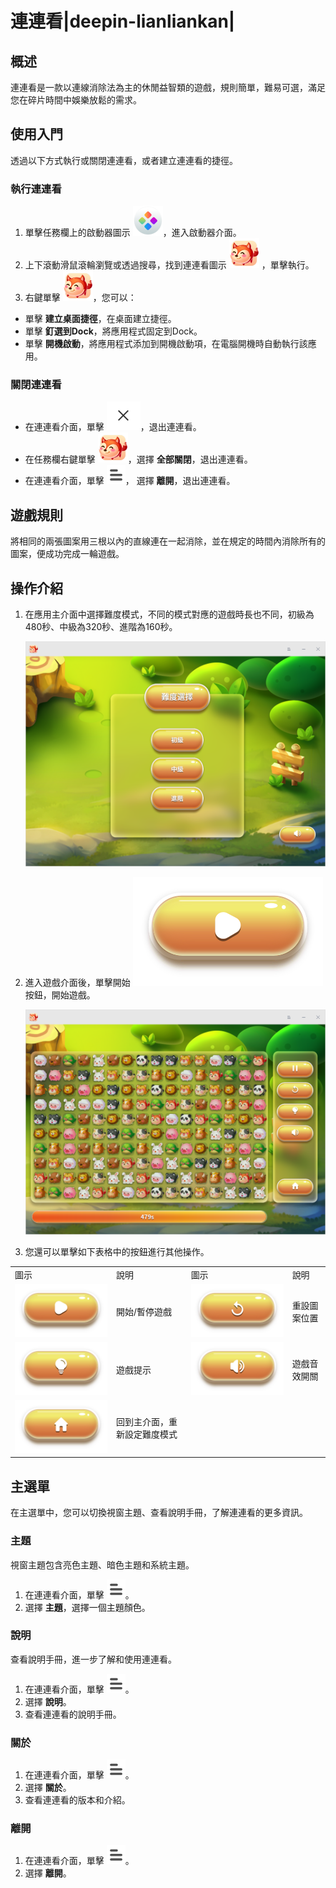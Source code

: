 # 連連看|deepin-lianliankan|

## 概述

連連看是一款以連線消除法為主的休閒益智類的遊戲，規則簡單，難易可選，滿足您在碎片時間中娛樂放鬆的需求。


## 使用入門

透過以下方式執行或關閉連連看，或者建立連連看的捷徑。

### 執行連連看

1. 單擊任務欄上的啟動器圖示 ![launcher](../common/deepin_launcher.svg)，進入啟動器介面。
2. 上下滾動滑鼠滾輪瀏覽或透過搜尋，找到連連看圖示 ![deepin_lianliankan](../common/deepin_lianliankan.svg) ，單擊執行。
3. 右鍵單擊 ![deepin_lianliankan](../common/deepin_lianliankan.svg)，您可以：
 - 單擊 **建立桌面捷徑**，在桌面建立捷徑。
 - 單擊 **釘選到Dock**，將應用程式固定到Dock。
 - 單擊 **開機啟動**，將應用程式添加到開機啟動項，在電腦開機時自動執行該應用。



### 關閉連連看

- 在連連看介面，單擊 ![close_icon](../common/close_icon.svg)，退出連連看。
- 在任務欄右鍵單擊 ![deepin_lianliankan](../common/deepin_lianliankan.svg)，選擇 **全部關閉**，退出連連看。
- 在連連看介面，單擊 ![icon_menu](../common/icon_menu.svg)， 選擇 **離開**，退出連連看。

  

## 遊戲規則  

將相同的兩張圖案用三根以內的直線連在一起消除，並在規定的時間內消除所有的圖案，便成功完成一輪遊戲。


## 操作介紹

1. 在應用主介面中選擇難度模式，不同的模式對應的遊戲時長也不同，初級為480秒、中級為320秒、進階為160秒。

   <img src="fig/mode.png" alt="1|main" style="zoom: 80%;" />

2. 進入遊戲介面後，單擊開始 ![play](../common/play.svg) 按鈕，開始遊戲。

   <img src="fig/main.png" alt="1|main" style="zoom: 80%;" />


3. 您還可以單擊如下表格中的按鈕進行其他操作。

<table class=block1>
<tr>
    <td>圖示</td>
    <td>說明</td>
    <td>圖示</td>
    <td>說明</td>
</tr>
<tr>
   <td><img src="../common/play.svg" alt></td>
   <td>開始/暫停遊戲</td>
   <td><img src="../common/restart.svg" alt></td>
   <td>重設圖案位置</td>
</tr>
<tr>
   <td><img src="../common/tip.svg" alt></td>
   <td>遊戲提示 </td>
   <td><img src="../common/sound.svg" alt></td>
   <td>遊戲音效開關 </td>
</tr>
<tr>
   <td><img src="../common/home.svg" alt></td>
   <td>回到主介面，重新設定難度模式</td>
   <td></td>
   <td></td>
</tr>
</table>



## 主選單

在主選單中，您可以切換視窗主題、查看說明手冊，了解連連看的更多資訊。

### 主題

視窗主題包含亮色主題、暗色主題和系統主題。

1. 在連連看介面，單擊 ![icon_menu](../common/icon_menu.svg)。
2. 選擇 **主題**，選擇一個主題顏色。

### 說明

查看說明手冊，進一步了解和使用連連看。

1. 在連連看介面，單擊 ![icon_menu](../common/icon_menu.svg)。
2. 選擇 **說明**。
3. 查看連連看的說明手冊。


### 關於

1. 在連連看介面，單擊 ![icon_menu](../common/icon_menu.svg)。
2. 選擇 **關於**。
3. 查看連連看的版本和介紹。

### 離開

1. 在連連看介面，單擊 ![icon_menu](../common/icon_menu.svg)。
2. 選擇 **離開**。

